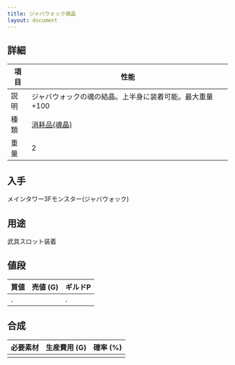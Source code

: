 ```yaml
---
title: ジャバウォック魂晶
layout: document
---
```

## 詳細

|項目|性能|
|---|---|
|説明|ジャバウォックの魂の結晶。上半身に装着可能。最大重量+100|
|種類|[消耗品(魂晶)](消耗品(魂晶))|
|重量|2|

## 入手

メインタワー3Fモンスター(ジャバウォック)

## 用途

武具スロット装着

## 値段

|買値|売値 (G)|ギルドP|
|---|---|---|
|.||.|

## 合成

|必要素材|生産費用 (G)|確率 (%)|
|---|---|---|
||||

